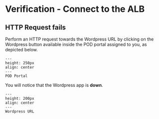 # Verification - Connect to the ALB

## HTTP Request fails

Perform an HTTP request towards the Wordpress URL by clicking on the Wordpress button available inside the POD portal assigned to you, as depicted below.

```{figure} images/wordpress.png
---
height: 250px
align: center
---
POD Portal
```

You will notice that the Wordpress app is **down**.

```{figure} images/gateway-timeout2.png
---
height: 200px
align: center
---
Wordpress URL
```


